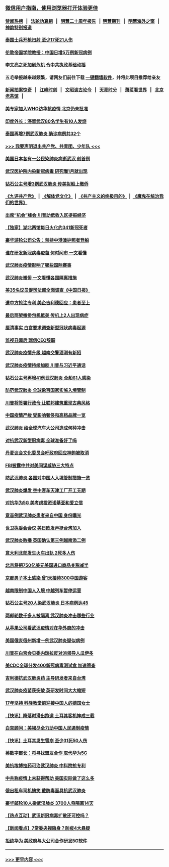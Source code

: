 ### [微信用户指南，使用浏览器打开体验更佳](https://github.com/gfw-breaker/banned-news1/blob/master/indexes/wechat-guide.md?t=0)
#### [禁闻热榜](热点新闻.md?t=0)  &nbsp;&nbsp;|&nbsp;&nbsp; [法轮功真相](https://github.com/gfw-breaker/truth/blob/master/README.md?t=0) &nbsp;&nbsp;|&nbsp;&nbsp; [明慧二十周年报告](https://github.com/gfw-breaker/mh-reports/blob/master/README.md?t=0) &nbsp;&nbsp;|&nbsp;&nbsp;[明慧期刊](https://github.com/gfw-breaker/mh-qikan) &nbsp;&nbsp;|&nbsp;&nbsp; [明慧海外之窗](https://github.com/gfw-breaker/mh-news/blob/master/README.md?t=0) &nbsp;&nbsp;|&nbsp;&nbsp; [神韵特别报道](https://github.com/gfw-breaker/mh-news/blob/master/shenyun.md?t=0)
#### [泰国士兵开枪扫射 至少17死21人伤](../pages/nsc418/n11854276.md?t=02090122) 
#### [伦敦帝国学院教授：中国日增5万例新冠病例](../pages/nsc418/n11854174.md?t=02090122) 
#### [李文亮之死加剧危机 令中共执政基础动摇](../pages/nsc418/n11854003.md?t=02090122) 
#### 五毛举报越来越频繁，请网友们前往下载 [一键翻墙软件](https://github.com/gfw-breaker/ssr-accounts)，并将此项目推荐给亲友
#### [新闻拍案惊奇](https://github.com/gfw-breaker/banned-news1/blob/master/pages/link4.md) &nbsp;&nbsp;|&nbsp;&nbsp; [江峰时刻](https://github.com/gfw-breaker/banned-news1/blob/master/pages/link4.md) &nbsp;&nbsp;|&nbsp;&nbsp; [文昭谈古论今](https://github.com/gfw-breaker/banned-news1/blob/master/pages/link4.md) &nbsp;&nbsp;|&nbsp;&nbsp; [天亮时分](https://github.com/gfw-breaker/banned-news1/blob/master/pages/link4.md) &nbsp;&nbsp;|&nbsp;&nbsp; [萧茗看世界](https://github.com/gfw-breaker/banned-news1/blob/master/pages/link4.md) &nbsp;&nbsp;|&nbsp;&nbsp; [北京老茶馆](https://github.com/gfw-breaker/banned-news1/blob/master/pages/link4.md) &nbsp;&nbsp;|&nbsp;&nbsp; 
#### [美专家加入WHO访华抗疫情 北京仍未批准](../pages/nsc418/n11854043.md?t=02090122) 
#### [印度外长：滞留武汉80名学生有10人发烧](../pages/nsc418/n11853821.md?t=02090122) 
#### [泰国再增7例武汉肺炎 确诊病例共32个](../pages/nsc418/n11853808.md?t=02090122) 
#### [>>> 我要声明退出共产党、共青团、少年队 <<<](https://github.com/begood0513/goodnews/blob/master/quit/letter.md) 
#### [美国日本各有一公民染肺炎病逝武汉 创首例](../pages/nsc418/n11853509.md?t=02090122) 
#### [武汉医护院内染新冠病毒 研究曝1月就出现](../pages/nsc418/n11852928.md?t=02090122) 
#### [钻石公主号增3例武汉肺炎 传美拟船上撤侨](../pages/nsc418/n11853240.md?t=02090122) 
#### [《九评共产党》](https://github.com/begood0513/9ping.md/blob/master/README.md) &nbsp;|&nbsp; [《解体党文化》](../../../../jtdwh.md/blob/master/README.md)  &nbsp;|&nbsp; [《共产主义的终极目的》](../../../../gczydzjmd.md/blob/master/README.md) &nbsp;|&nbsp; [《魔鬼在统治我们的世界》](../../../../mgztzwmdsj.md/blob/master/README.md) 
#### [出席“机会”峰会 川普助低收入区提振经济](../pages/nsc418/n11853232.md?t=02090122) 
#### [【独家】湖北两馆每日火化约341新冠死者](../pages/nsc418/n11845444.md?t=02090122) 
#### [豪华游轮公司公告：禁持中港澳护照者登船](../pages/nsc418/n11852761.md?t=02090122) 
#### [谁在研发新冠病毒疫苗 何时问市 一文看懂](../pages/nsc418/n11852840.md?t=02090122) 
#### [武汉肺炎疫情影响了哪些国际赛事](../pages/nsc418/n11852441.md?t=02090122) 
#### [武汉肺炎撤侨 一文看懂各国隔离措施](../pages/nsc418/n11844216.md?t=02090122) 
#### [美35名议员促司法部全面调查《中国日报》](../pages/nsc418/n11852435.md?t=02090122) 
#### [遭中方抢注专利 美企吉利德回应：患者至上](../pages/nsc418/n11852037.md?t=02090122) 
#### [最后两架撤侨包机抵美 传机上2人出现病症](../pages/nsc418/n11852173.md?t=02090122) 
#### [厘清事实 白宫要求调查新型冠状病毒起源](../pages/nsc418/n11852106.md?t=02090122) 
#### [监视丑闻后 瑞信CEO辞职](../pages/nsc418/n11852127.md?t=02090122) 
#### [武汉肺炎疫情升级 越南交警酒测有新招](../pages/nsc418/n11851632.md?t=02090122) 
#### [武汉肺炎疫情持续加剧 川普与习近平通话](../pages/nsc418/n11851613.md?t=02090122) 
#### [钻石公主号再增41例武汉肺炎 全船61人感染](../pages/nsc418/n11850401.md?t=02090122) 
#### [防范武汉肺炎 全球逾百国家实施入境管制](../pages/nsc418/n11850557.md?t=02090122) 
#### [川普将签署行政令 让联邦建筑重现古典风格](../pages/nsc418/n11850654.md?t=02090122) 
#### [中国疫情严峻 受影响奢侈和高档品牌一览](../pages/nsc418/n11850319.md?t=02090122) 
#### [武汉肺炎 给全球汽车大公司造成何种冲击](../pages/nsc418/n11850056.md?t=02090122) 
#### [对抗武汉新型冠病毒 全球准备好了吗](../pages/nsc418/n11850142.md?t=02090122) 
#### [丹麦议会文化委员会吁政府回应神韵被取消](../pages/nsc418/n11849312.md?t=02090122) 
#### [FBI披露中共对美间谍威胁三大特点](../pages/nsc418/n11849700.md?t=02090122) 
#### [防武汉肺炎 各国对中国人入境管制措施一览](../pages/nsc418/n11838726.md?t=02090122) 
#### [武汉肺炎爆发 空中客车天津工厂开工无期](../pages/nsc418/n11849634.md?t=02090122) 
#### [对抗华为5G 美考虑投资诺基亚和爱立信](../pages/nsc418/n11849510.md?t=02090122) 
#### [意首例武汉肺炎患者来自中国 身份曝光](../pages/nsc418/n11849454.md?t=02090122) 
#### [世卫执委会会议 美日欧发声挺台湾加入](../pages/nsc418/n11849433.md?t=02090122) 
#### [武汉肺炎散播 英国确认第三例越南添二例](../pages/nsc418/n11849439.md?t=02090122) 
#### [意大利北部发生火车出轨 2死多人伤](../pages/nsc418/n11848999.md?t=02090122) 
#### [北京将把750亿美元美国进口商品关税减半](../pages/nsc418/n11848896.md?t=02090122) 
#### [京都男子本土感染 曾1天接待300中国游客](../pages/nsc418/n11848641.md?t=02090122) 
#### [越南限制中国人入境 中越列车暂停运营](../pages/nsc418/n11847844.md?t=02090122) 
#### [钻石公主号20人染武汉肺炎 日本病例达45](../pages/nsc418/n11847823.md?t=02090122) 
#### [两邮轮数千多人被隔离 武汉肺炎冲击哪些行业](../pages/nsc418/n11847456.md?t=02090122) 
#### [从苹果公司看武汉疫情对在华外商的冲击](../pages/nsc418/n11847586.md?t=02090122) 
#### [美国俄亥俄州新增一例武汉肺炎疑似病例](../pages/nsc418/n11847714.md?t=02090122) 
#### [川普在白宫会见委内瑞拉反对派领导人瓜伊多](../pages/nsc418/n11847391.md?t=02090122) 
#### [美CDC全球分发400新冠病毒测试盒 加速筛查](../pages/nsc418/n11847260.md?t=02090122) 
#### [吉利德抗武汉肺炎药 主导研发者来自台湾](../pages/nsc418/n11847064.md?t=02090122) 
#### [武汉肺炎疫苗获突破 英研发时间大大缩短](../pages/nsc418/n11846915.md?t=02090122) 
#### [17年坚持 科隆教堂前迎接中国人的德国女士](../pages/nsc418/n11846781.md?t=02090122) 
#### [【快讯】降落时滑出跑道 土耳其客机摔成三截](../pages/nsc418/n11847021.md?t=02090122) 
#### [白宫顾问：美竭尽全力助中国人民遏制疫情](../pages/nsc418/n11846756.md?t=02090122) 
#### [【快讯】土耳其发生雪崩 至少31死50人伤](../pages/nsc418/n11846680.md?t=02090122) 
#### [英数字部长：将寻找盟友合作 取代华为5G](../pages/nsc418/n11846485.md?t=02090122) 
#### [美抗埃博拉药可治武汉肺炎 中科院抢专利](../pages/nsc418/n11846409.md?t=02090122) 
#### [中共称疫情上未获得帮助 美国实际做了这么多](../pages/nsc418/n11846008.md?t=02090122) 
#### [俄出租车司机搞笑 戴防毒面具抗武汉肺炎](../pages/nsc418/n11845703.md?t=02090122) 
#### [豪华邮轮10人染武汉肺炎 3700人将隔离14天](../pages/nsc418/n11845543.md?t=02090122) 
#### [【热点互动】武汉新冠病毒扩散还可控吗？](../pages/nsc418/n11844750.md?t=02090122) 
#### [【新闻看点】7常委央视隐身？防疫4大悬疑](../pages/nsc418/n11844611.md?t=02090122) 
#### [拒绝华为 美政府与大公司合作研发5G软件](../pages/nsc418/n11844625.md?t=02090122) 

----
#### [ >>> 更早内容 <<< ](../indexes/nsc418-earlier.md)
